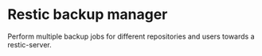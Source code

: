 # Restic backup manager

Perform multiple backup jobs for different repositories and users towards a restic-server.